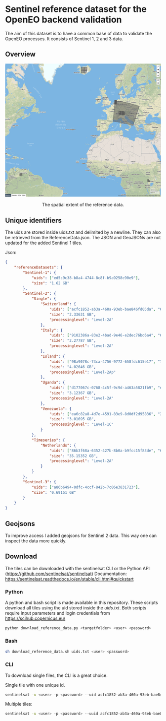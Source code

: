 # Sentinel reference dataset for the OpenEO backend validation

The aim of this dataset is to have a common base of data to validate the OpenEO processes. It consists of Sentinel 1, 2 and 3 data.

## Overview

![Overview](Overview.png)
<p style="text-align: center;">The spatial extent of the reference data.</p>

## Unique identifiers

The uids are stored inside uids.txt and delimited by a newline. They can also be retrieved from the ReferenceData.json. The JSON and GeoJSONs are not updated for the added Sentinel 1 tiles. 

Json:
```json
{
    "referenceDatasets": {
        "Sentinel-1": {
            "uids": ["ed5c9c38-b8a4-4744-8c8f-b9a9258c90e9"],
            "size": "1.62 GB"
        },
        "Sentinel-2": {
            "Single": {
                "Switzerland": {
                    "uids": ["acfc1852-ab3a-460a-93eb-bae846fd05da", "62096380-ea68-42f1-b02d-fa34b611b754", "88605485-103e-4b7f-b1a4-871654c7f230", "49066a33-6a09-4df5-828b-9f3aebda4311"],
                    "size": "2.33631 GB",
                    "processinglevel": "Level-2A"
                },
                "Italy": {
                    "uids": ["9102386a-83e2-4bad-9e46-e2dec76bd6a4", "650c2e15-532c-482a-a652-34ecc83c713e", "bbee7dab-ddb8-4921-87e1-7bcacec50971"],
                    "size": "2.27787 GB",
                    "processinglevel": "Level-2A"
                },
                "Island": {
                    "uids": ["98a9078c-73ca-4756-9772-658fdc615e17", "7803fe25-4aa9-469b-aa61-362f7d595716", "119fa1d8-b16f-435c-9e67-0fd863999e4e", "dbdbb712-58ee-4870-ad96-66ec8afe257a"],
                    "size": "4.02646 GB",
                    "processinglevel": "Level-2Ap"
                },
                "Uganda": {
                    "uids": ["d177067c-0768-4c5f-9c9d-a463a5821fb9", "eeac9b7b-814c-4a90-b486-d94180494d2f", "782f5fbc-29ae-46c2-bd39-c9971ddbb241"],
                    "size": "3.12367 GB",
                    "processinglevel": "Level-2A"
                },
                "Venezuela": {
                    "uids": ["ea6c82a8-4d7e-4591-83e9-8d0df2d95836", "29db6674-3f20-4c8f-a812-9b27fab32d6c", "1d40958a-4f13-41ec-8643-e9758a21a2ff", "bea90e72-a69f-458f-9e3b-1e3e5dbfd144"],
                    "size": "3.01695 GB",
                    "processinglevel": "Level-1C"
                }
            },
            "Timeseries": {
                "Netherlands": {
                    "uids": ["86b3f68a-6352-427b-8b0a-b9fcc15f83de", "687c314d-e9e4-4f03-a523-5d1bb47d71f6", "7f66c53e-09c8-4e53-9b94-92dab1daa3cc", "edd49211-af4c-44fd-af8d-992eedacd166", "c0dd1313-dbbc-4887-9a7b-3cee9e803ab1", "11bb5236-f8ee-498e-b647-574455d00f09", "c0ebdc4f-a663-490c-8560-29363bb0499d", "c5722a25-e7c7-47e9-804c-cb7cc139aa88", "7d4644df-687c-45b9-9c21-288d9b46d1ed", "c0357c6d-3910-423a-883e-755e6ffba398", "3e8bbcd8-af88-467b-9172-888057959567", "c0ca6cbb-6748-4fbb-9ab3-0b156caf1983", "d40f811a-e1a1-4967-a490-ab675e65f19e", "4bb51557-3450-43bd-8601-fb80ccf2064c", "099126c8-fada-44e8-9f72-2d13841645bc", "4bc16fb9-4204-495f-bcd5-84a6d4bba819", "2a5051f2-aa40-4e4d-b096-e39d5ce5ba3a", "d37d8249-60b3-490c-974e-bd2b0f615393", "4e777a0c-69fd-4a0b-833e-5b679536b6eb", "f813f941-5e71-43ea-9074-fd26c99e580a", "6e9f4501-ff9f-43b4-bf38-50623f4166ab", "22306801-c9b5-4163-9c03-ab81e1f94478", "0fd9f6e8-0a7f-4a0d-bf71-94806ade35a9", "350b9656-05b0-4633-aeca-6723c9453a29", "3e4d1a09-9d91-4220-af04-2f83e65455be", "8633e2bd-aff9-480f-a93d-78c83c861395", "84a8fa8e-bbb8-4cfd-b8d8-d315de866012", "d91bf4ca-f416-4c62-a89a-34628132826d", "7b65afda-3dfd-4f90-beb4-e2749e3c9087", "89b94f10-b0ef-4b7b-87b8-944649b27ebc", "ea13b78d-ac33-4035-98eb-3fa41355590f", "1876e921-b852-4eae-9d8f-df29bcd2484d", "74c25daa-514d-46c7-8514-163a57e86419", "8253bbbf-e28f-416c-9dd6-9858c564f747", "b3dfab9d-759a-4707-916f-48c9e0045896", "1a95ed79-0d29-4384-bfe3-c95196bc0e1e", "b8275cd6-ffc9-4109-8f5e-f256c575ab57", "2e7d2a54-05d8-42d9-8868-ff2cee1d4bd9"],
                    "size": "35.15352 GB",
                    "processinglevel": "Level-2A"
                }
            }
        },
        "Sentinel-3": {
            "uids": ["a86b6494-0dfc-4ccf-842b-7c06e3831723"],
            "size": "0.69151 GB"
        }
    }
}
```

## Geojsons

To improve access I added geojsons for Sentinel 2 data. This way one can inspect the data more quickly.

## Download

The tiles can be downloaded with the sentinelsat CLI or the Python API (https://github.com/sentinelsat/sentinelsat)
Documentation: <https://sentinelsat.readthedocs.io/en/stable/cli.html#quickstart>

### Python

A python and bash script is made available in this repository. These scripts download all tiles using the uid stored inside the *uids.txt*. Both scripts require input parameters and login credentials from https://scihub.copernicus.eu/

```python
python download_reference_data.py <targetfolder> <user> <password> 
```

### Bash 
```bash
sh download_reference_data.sh uids.txt <user> <password>
```

### CLI 
To download single files, the CLI is a great choice.

Single tile with one unique id. 
```bash
sentinelsat -u <user> -p <password> --uid acfc1852-ab3a-460a-93eb-bae846fd05da -d 
```

Multiple tiles:
```bash
sentinelsat -u <user> -p <password> --uuid acfc1852-ab3a-460a-93eb-bae846fd05da,62096380-ea68-42f1-b02d-fa34b611b754
```
